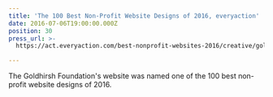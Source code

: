 ```yaml
---
title: 'The 100 Best Non-Profit Website Designs of 2016, everyaction'
date: 2016-07-06T19:00:00.000Z
position: 30
press_url: >-
  https://act.everyaction.com/best-nonprofit-websites-2016/creative/goldhirshfoundation

---
```




The Goldhirsh Foundation's website was named one of the 100 best non-profit website designs of 2016.

